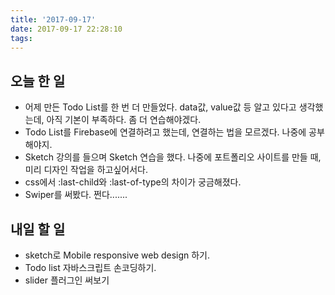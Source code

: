 ```yaml
---
title: '2017-09-17'
date: 2017-09-17 22:28:10
tags:
---
```

## 오늘 한 일
  - 어제 만든 Todo List를 한 번 더 만들었다. data값, value값 등 알고 있다고 생각했는데, 아직 기본이 부족하다. 좀 더 연습해야겠다.
  - Todo List를 Firebase에 연결하려고 했는데, 연결하는 법을 모르겠다. 나중에 공부해야지.
  - Sketch 강의를 들으며 Sketch 연습을 했다. 나중에 포트폴리오 사이트를 만들 때, 미리 디자인 작업을 하고싶어서다.
  - css에서 :last-child와 :last-of-type의 차이가 궁금해졌다.
  - Swiper를 써봤다. 쩐다.......

## 내일 할 일
  - sketch로 Mobile responsive web design 하기.
  - Todo list 자바스크립트 손코딩하기.
  - slider 플러그인 써보기